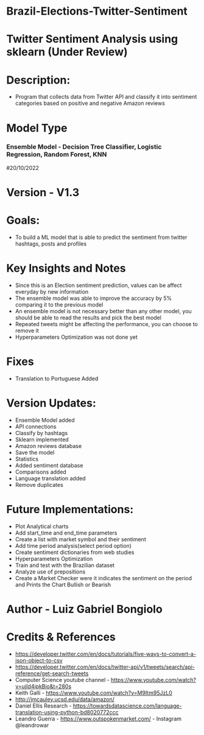 # Brazil-Elections-Twitter-Sentiment 

# Twitter Sentiment Analysis using sklearn (Under Review)

# Description:
- Program that collects data from Twitter API and classify it into sentiment categories based on positive and negative Amazon reviews
# Model Type 
### Ensemble Model - Decision Tree Classifier, Logistic Regression, Random Forest, KNN
#20/10/2022

# Version - V1.3

# Goals:
- To build a ML model that is able to predict the sentiment from twitter hashtags, posts and profiles

# Key Insights and Notes
- Since this is an Election sentiment prediction, values can be affect everyday by new information
- The ensemble model was able to improve the accuracy by 5% comparing it to the previous model 
- An ensemble model is not necessary better than any other model, you should be able to read the results and pick the best model
- Repeated tweets might be affecting the performance, you can choose to remove it 
- Hyperparameters Optimization was not done yet 
 
# Fixes
- Translation to Portuguese Added


# Version Updates:
- Ensemble Model added
- API connections
- Classify by hashtags
- Sklearn implemented 
- Amazon reviews database
- Save the model 
- Statistics
- Added sentiment database
- Comparisons added 
- Language translation added
- Remove duplicates 


# Future Implementations: 
- Plot Analytical charts 
- Add start_time and end_time parameters
- Create a list with market symbol and their sentiment
- Add time period analysis(select period option)
- Create sentiment dictionaries from web studies 
- Hyperparameters Optimization 
- Train and test with the Brazilian dataset
- Analyze use of prepositions 
- Create a Market Checker were it indicates the sentiment on the period and Prints the Chart Bullish or Bearish 

# Author - Luiz Gabriel Bongiolo

# Credits & References 
- https://developer.twitter.com/en/docs/tutorials/five-ways-to-convert-a-json-object-to-csv
- https://developer.twitter.com/en/docs/twitter-api/v1/tweets/search/api-reference/get-search-tweets
- Computer Science youtube channel - https://www.youtube.com/watch?v=ujId4ipkBio&t=280s
- Keith Galli - https://www.youtube.com/watch?v=M9Itm95JzL0
- http://jmcauley.ucsd.edu/data/amazon/
- Daniel Ellis Research - https://towardsdatascience.com/language-translation-using-python-bd8020772ccc
- Leandro Guerra - https://www.outspokenmarket.com/ - Instagram @leandrowar
